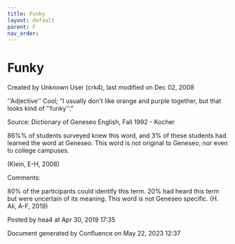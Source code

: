 ```yaml
---
title: Funky
layout: default
parent: F
nav_order:
---
```


# Funky

Created by  Unknown User (crk4), last modified on Dec 02, 2008

''Adjective'' Cool; &quot;I usually don't like orange and purple together, but that looks kind of ''funky''.&quot;

Source: Dictionary of Geneseo English, Fall 1992 - Kocher

86%% of students surveyed knew this word, and 3% of these students had learned the word at Geneseo. This word is not original to Geneseo, nor even to college campuses.

(Klein, E-H, 2008)

Comments:

80% of the participants could identify this term. 20% had heard this term but were uncertain of its meaning. This word is not Geneseo specific. (H. Ali, A-F, 2019)

Posted by hea4 at Apr 30, 2019 17:35

Document generated by Confluence on May 22, 2023 12:37


